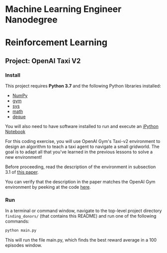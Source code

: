 # Machine Learning Engineer Nanodegree
# Reinforcement Learning
## Project: OpenAI Taxi V2

### Install

This project requires **Python 3.7** and the following Python libraries installed:

- [NumPy](http://www.numpy.org/)
- [gym](https://gym.openai.com/)
- [sys](https://docs.python.org/3/library/sys.html)
- [math](https://docs.python.org/3/library/math.html)
- [deque](https://docs.python.org/2/library/collections.html)

You will also need to have software installed to run and execute an [iPython Notebook](http://ipython.org/notebook.html)


For this coding exercise, you will use OpenAI Gym's Taxi-v2 environment to design an algorithm to teach a taxi agent to navigate a small gridworld. The goal is to adapt all that you've learned in the previous lessons to solve a new environment!

Before proceeding, read the description of the environment in subsection 3.1 of [this paper](https://arxiv.org/pdf/cs/9905014.pdf).

You can verify that the description in the paper matches the OpenAI Gym environment by peeking at the code [here](https://github.com/openai/gym/blob/master/gym/envs/toy_text/taxi.py).

### Run

In a terminal or command window, navigate to the top-level project directory `finding_donors/` (that contains this README) and run one of the following commands:

```bash
python main.py
```  

This will run the file main.py, which finds the best reward average in a 100 episodes window.